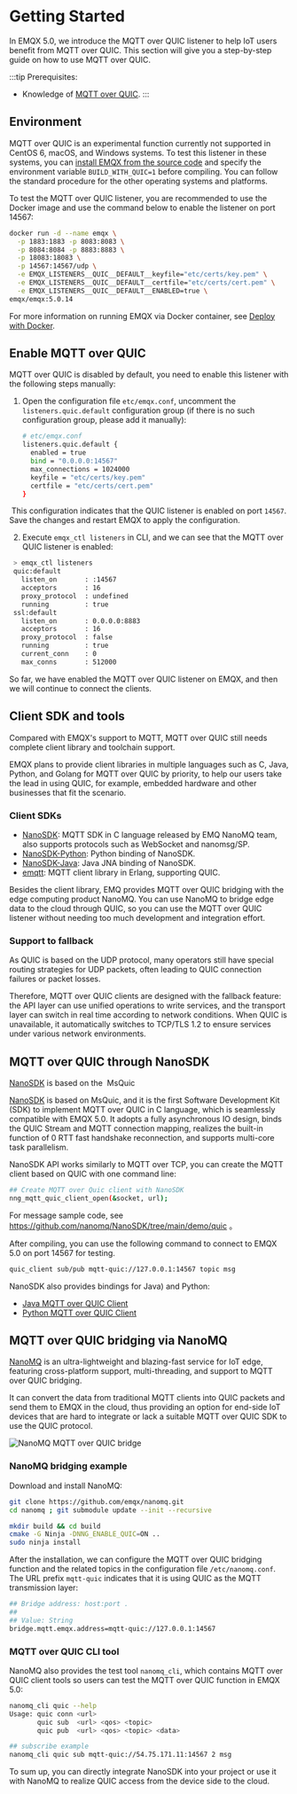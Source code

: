 # Getting Started

In EMQX 5.0, we introduce the MQTT over QUIC listener to help IoT users benefit from MQTT over QUIC. This section will give you a step-by-step guide on how to use MQTT over QUIC. 

:::tip
Prerequisites:

- Knowledge of [MQTT over QUIC](./introduction.md).
  :::

## Environment

MQTT over QUIC is an experimental function currently not supported in CentOS 6, macOS, and Windows systems. To test this listener in these systems, you can [install EMQX from the source code](../deploy/install-source.md) and specify the environment variable `BUILD_WITH_QUIC=1` before compiling. You can follow the standard procedure for the other operating systems and platforms.

To test the MQTT over QUIC listener, you are recommended to use the Docker image and use the command below to  enable the listener on port 14567:

```bash
docker run -d --name emqx \
  -p 1883:1883 -p 8083:8083 \
  -p 8084:8084 -p 8883:8883 \
  -p 18083:18083 \
  -p 14567:14567/udp \
  -e EMQX_LISTENERS__QUIC__DEFAULT__keyfile="etc/certs/key.pem" \
  -e EMQX_LISTENERS__QUIC__DEFAULT__certfile="etc/certs/cert.pem" \
  -e EMQX_LISTENERS__QUIC__DEFAULT__ENABLED=true \
emqx/emqx:5.0.14
```

For more information on running EMQX via Docker container, see [Deploy with Docker](../deploy/install-docker.md).

## Enable MQTT over QUIC

MQTT over QUIC is disabled by default, you need to enable this listener with the following steps manually:

1. Open the configuration file `etc/emqx.conf`, uncomment the `listeners.quic.default` configuration group (if there is no such configuration group, please add it manually):

   ```bash
   # etc/emqx.conf
   listeners.quic.default {
     enabled = true
     bind = "0.0.0.0:14567"
     max_connections = 1024000
     keyfile = "etc/certs/key.pem"
     certfile = "etc/certs/cert.pem"
   }
   ```

​	This configuration indicates that the QUIC listener is enabled on port `14567`. Save the changes and restart EMQX to apply the configuration.

2. Execute `emqx_ctl listeners` in CLI, and we can see that the MQTT over QUIC listener is enabled:

```bash
 > emqx_ctl listeners
 quic:default
   listen_on       : :14567
   acceptors       : 16
   proxy_protocol  : undefined
   running         : true
 ssl:default
   listen_on       : 0.0.0.0:8883
   acceptors       : 16
   proxy_protocol  : false
   running         : true
   current_conn    : 0
   max_conns       : 512000
```

So far, we have enabled the MQTT over QUIC listener on EMQX, and then we will continue to connect the clients.

## Client SDK and tools

Compared with EMQX's support to MQTT, MQTT over QUIC still needs complete client library and toolchain support.

EMQX plans to provide client libraries in multiple languages such as C, Java, Python, and Golang for MQTT over QUIC by priority, to help our users take the lead in using QUIC, for example, embedded hardware and other businesses that fit the scenario.

### Client SDKs

- [NanoSDK](https://github.com/nanomq/NanoSDK/): MQTT SDK in C language released by EMQ NanoMQ team, also supports protocols such as WebSocket and nanomsg/SP.
- [NanoSDK-Python](https://github.com/wanghaEMQ/pynng-mqtt): Python binding of NanoSDK.
- [NanoSDK-Java](https://github.com/nanomq/nanosdk-java): Java JNA binding of NanoSDK.
- [emqtt](https://github.com/emqx/emqtt): MQTT client library in Erlang, supporting QUIC.

Besides the client library, EMQ provides MQTT over QUIC bridging with the edge computing product NanoMQ. You can use NanoMQ to bridge edge data to the cloud through QUIC, so you can use the MQTT over QUIC listener without needing too much development and integration effort. 

### Support to fallback

As QUIC is based on the UDP protocol, many operators still have special routing strategies for UDP packets, often leading to QUIC connection failures or packet losses.

Therefore, MQTT over QUIC clients are designed with the fallback feature: the API layer can use unified operations to write services, and the transport layer can switch in real time according to network conditions. When QUIC is unavailable, it automatically switches to TCP/TLS 1.2 to ensure services under various network environments.

## MQTT over QUIC through NanoSDK

[NanoSDK](https://github.com/nanomq/NanoSDK/) is based on the   MsQuic

[NanoSDK](https://github.com/nanomq/NanoSDK/) is based on MsQuic, and it is the first Software Development Kit (SDK) to implement MQTT over QUIC in C language, which is seamlessly compatible with EMQX 5.0. It adopts a fully asynchronous IO design, binds the QUIC Stream and MQTT connection mapping, realizes the built-in function of 0 RTT fast handshake reconnection, and supports multi-core task parallelism.

NanoSDK API works similarly to MQTT over TCP, you can create the MQTT client based on QUIC with one command line:

```bash
## Create MQTT over Quic client with NanoSDK
nng_mqtt_quic_client_open(&socket, url);
```

For message sample code, see  https://github.com/nanomq/NanoSDK/tree/main/demo/quic 。

After compiling, you can use the following command to connect to EMQX 5.0 on port 14567 for testing.

```bash
quic_client sub/pub mqtt-quic://127.0.0.1:14567 topic msg
```

NanoSDK also provides bindings for Java) and Python:

- [Java MQTT over QUIC Client](https://github.com/nanomq/nanosdk-java/blob/main/demo/src/main/java/io/sisu/nng/demo/quicmqtt/MqttQuicClient.java)
- [Python MQTT over QUIC Client](https://github.com/wanghaEMQ/pynng-mqtt/blob/master/examples/mqttsub.py)



## MQTT over QUIC bridging via NanoMQ 

[NanoMQ](https://nanomq.io/) is an ultra-lightweight and blazing-fast service for IoT edge, featuring cross-platform support, multi-threading, and support to MQTT over QUIC bridging. 

It can convert the data from traditional MQTT clients into QUIC packets and send them to EMQX in the cloud, thus providing an option for end-side IoT devices that are hard to integrate or lack a suitable MQTT over QUIC SDK to use the QUIC protocol. 

![NanoMQ MQTT over QUIC bridge](/Users/lena/Documents/GitHub/wivwiv/未命名/zh_CN/mqtt-over-quic/assets/nanomq-mqtt-bridge.png)

### NanoMQ bridging example

Download and install NanoMQ:

```bash
git clone https://github.com/emqx/nanomq.git
cd nanomq ; git submodule update --init --recursive

mkdir build && cd build
cmake -G Ninja -DNNG_ENABLE_QUIC=ON ..
sudo ninja install
```

After the installation, we can configure the MQTT over QUIC bridging function and the related topics in the configuration file `/etc/nanomq.conf`. The URL prefix `mqtt-quic` indicates that it is using QUIC as the MQTT transmission layer:

```bash
## Bridge address: host:port .
##
## Value: String
bridge.mqtt.emqx.address=mqtt-quic://127.0.0.1:14567
```

### MQTT over QUIC CLI tool

NanoMQ also provides the test tool `nanomq_cli`, which contains MQTT over QUIC client tools so users can test the MQTT over QUIC function in EMQX 5.0:

```bash
nanomq_cli quic --help
Usage: quic conn <url>
       quic sub  <url> <qos> <topic>
       quic pub  <url> <qos> <topic> <data>

## subscribe example
nanomq_cli quic sub mqtt-quic://54.75.171.11:14567 2 msg
```

To sum up, you can directly integrate NanoSDK into your project or use it with NanoMQ to realize QUIC access from the device side to the cloud.



